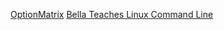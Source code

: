 [OptionMatrix](https://anthonybradford.github.io/optionmatrix/index.html)
[Bella Teaches Linux Command Line](https://anthonybradford.github.io/BellaTeachesLinuxCommandLine/index.html)